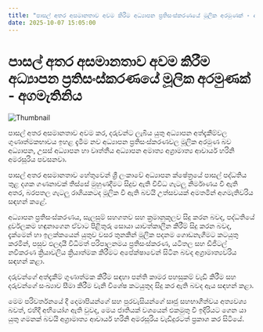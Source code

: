 ```yaml
---
title: "පාසල් අතර අසමානතාව අවම කිරීම අධ්‍යාපන ප්‍රතිසංස්කරණයේ මූලික අරමුණක් - අගමැතිනිය"
date: 2025-10-07 15:05:00
---
```


# පාසල් අතර අසමානතාව අවම කිරීම අධ්‍යාපන ප්‍රතිසංස්කරණයේ මූලික අරමුණක් - අගමැතිනිය

![Thumbnail](https://helakuru.sgp1.cdn.digitaloceanspaces.com/esana/images/lib/harini-amara-vide.jpg)

පාසල් අතර අසමානතාව අවම කර, දරුවන්ට ලැබීය යුතු අධ්‍යාපන අත්දැකීම්වල ගුණාත්මකභාවය ඉහළ දැමීම නව අධ්‍යාපන ප්‍රතිසංස්කරණවල මූලික අරමුණ බව අධ්‍යාපන, උසස් අධ්‍යාපන හා වෘත්තීය අධ්‍යාපන අමාත්‍ය අග්‍රාමාත්‍ය ආචාර්ය හරිනි අමරසූරිය පවසනවා.

පාසල් අතර අසමානතාව හේතුවෙන් ශ්‍රී ලංකාවේ අධ්‍යාපන ක්ෂේත්‍රයේ පාසල් පද්ධතිය තුළ දශක ගණනාවක් තිස්සේ මුහුණදීමට සිදුව ඇති විවිධ ගැටලු නිර්මාණය වී ඇති අතර, බරපතල ගැටලු රාශියකටද මූලික වී ඇති බවයි උත්සවයක් අමතමින් අගමැතිවරිය සඳහන් කළේ.

අධ්‍යාපන ප්‍රතිසංස්කරණය, සැලසුම් සහගතව සහ ක්‍රමානුකූලව සිදු කරන බවද, පද්ධතියේ දුර්වලකම හඳුනාගෙන ඒවාට පිළිතුරු සොයා යාවත්කාලීන කිරීම් සිදු කරන බවද, දැක්මෙන් හා ඉලක්කයෙන් යුතුව වසර තුනකින් මූලික පදනම ගොඩනැගීමට කටයුතු කරමින්, පසුව ඵලදායී විධිමත් පරිපාලනමය ප්‍රතිසංස්කරණ, යටිතල සහ ඩිජිටල් නවීකරණ ක්‍රියාවලිය ක්‍රියාත්මක කිරීමට ‍අපේක්ෂාවෙන් සිටින බවද අග්‍රාමාත්‍යවරිය සඳහන් කළා.

දරුවන්ගේ අත්දැකීම් ගුණාත්මක කිරීම සඳහා පන්ති කාමර පහසුකම් වැඩි කිරීම සහ දරුවන්ගේ සංඛ්‍යාව සීමා කිරීම වැනි විශේෂ කටයුතුද සිදු කර ඇති බවද ඇය සඳහන් කළා.

මෙම පරිවර්තනයේ දී දෙමාපියන්ගේ සහ පුරවැසියන්ගේ සෘජු සහභාගීත්වය අත්‍යවශ්‍ය බවත්, එහිදී අභියෝග ඇති වුවද, මෙය ජාතියක් වශයෙන් එකමුතු වී ඉදිරියට ගෙන යා යුතු ගමනක් බවයි අග්‍රාමාත්‍ය ආචාර්ය හරිනි අමරසූරිය වැඩිදුරටත් ප්‍රකාශ කර සිටියේ.

